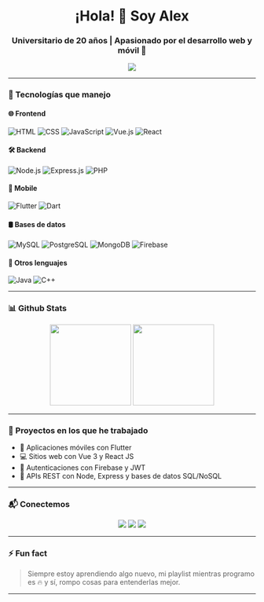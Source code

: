 <h1 align="center">¡Hola! 👋 Soy Alex</h1>
<h3 align="center">Universitario de 20 años | Apasionado por el desarrollo web y móvil 🚀</h3>

<p align="center">
  <img src="https://readme-typing-svg.demolab.com/?lines=¡Bienvenido+a+mi+GitHub!;FullStack+Developer+en+proceso;JavaScript+Lover+%F0%9F%92%BB;Aprendiendo+y+construyendo%20cosas%20geniales!&center=true&width=380&height=45">
</p>


---

### 🧠 Tecnologías que manejo

#### 🌐 Frontend
![HTML](https://img.shields.io/badge/-HTML5-E34F26?style=flat-square&logo=html5&logoColor=white)
![CSS](https://img.shields.io/badge/-CSS3-1572B6?style=flat-square&logo=css3)
![JavaScript](https://img.shields.io/badge/-JavaScript-F7DF1E?style=flat-square&logo=javascript&logoColor=black)
![Vue.js](https://img.shields.io/badge/-Vue-4FC08D?style=flat-square&logo=vue.js&logoColor=white)
![React](https://img.shields.io/badge/-React-61DAFB?style=flat-square&logo=react&logoColor=black)

#### 🛠️ Backend
![Node.js](https://img.shields.io/badge/-Node.js-339933?style=flat-square&logo=node.js&logoColor=white)
![Express.js](https://img.shields.io/badge/-Express-black?style=flat-square&logo=express&logoColor=white)
![PHP](https://img.shields.io/badge/-PHP-777BB4?style=flat-square&logo=php&logoColor=white)

#### 📱 Mobile
![Flutter](https://img.shields.io/badge/-Flutter-02569B?style=flat-square&logo=flutter&logoColor=white)
![Dart](https://img.shields.io/badge/-Dart-0175C2?style=flat-square&logo=dart&logoColor=white)

#### 🛢️ Bases de datos
![MySQL](https://img.shields.io/badge/-MySQL-4479A1?style=flat-square&logo=mysql&logoColor=white)
![PostgreSQL](https://img.shields.io/badge/-PostgreSQL-336791?style=flat-square&logo=postgresql&logoColor=white)
![MongoDB](https://img.shields.io/badge/-MongoDB-47A248?style=flat-square&logo=mongodb&logoColor=white)
![Firebase](https://img.shields.io/badge/-Firebase-FFCA28?style=flat-square&logo=firebase&logoColor=black)

#### 🧩 Otros lenguajes
![Java](https://img.shields.io/badge/-Java-007396?style=flat-square&logo=java&logoColor=white)
![C++](https://img.shields.io/badge/-C++-00599C?style=flat-square&logo=c%2b%2b&logoColor=white)

---

### 📊 Github Stats
<p align="center">
  <img src="https://github-readme-stats.vercel.app/api?username=Addydx&show_icons=true&theme=radical" height="165">
  <img src="https://github-readme-stats.vercel.app/api/top-langs/?username=Addydx&layout=compact&theme=radical" height="165">
</p>

---

### 🚀 Proyectos en los que he trabajado

- 📱 Aplicaciones móviles con Flutter
- 💻 Sitios web con Vue 3 y React JS
- 🔐 Autenticaciones con Firebase y JWT
- 🧠 APIs REST con Node, Express y bases de datos SQL/NoSQL

---

### 📬 Conectemos
<p align="center">
  <a href="https://www.linkedin.com/in/TU-LINKEDIN"><img src="https://img.shields.io/badge/-LinkedIn-blue?style=flat-square&logo=linkedin"></a>
  <a href="mailto:TU.CORREO@ejemplo.com"><img src="https://img.shields.io/badge/-Gmail-D14836?style=flat-square&logo=gmail&logoColor=white"></a>
  <a href="https://t.me/TU_USUARIO"><img src="https://img.shields.io/badge/-Telegram-2CA5E0?style=flat-square&logo=telegram&logoColor=white"></a>
</p>

---

### ⚡ Fun fact

> Siempre estoy aprendiendo algo nuevo, mi playlist mientras programo es 🔥 y sí, rompo cosas para entenderlas mejor.

---

